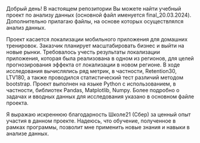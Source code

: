 Добрый день!
В настоящем репозитории Вы можете найти учебный проект по анализу данных (основной файл именуется final_20.03.2024). 
Дополнительно прилагаю файлы, на основе которых осуществлялся анализ данных.

Проект касается локализации мобильного приложения для домашних тренировок. Заказчик планирует масштабировать бизнес и выйти на новые рынки. 
Требовалось учесть результаты локализации приложения, которая была реализована в одном из регионов, для целей прогнозирования эффекта от локализации в новом регионе. 
В ходе исследования вычислялись ряд метрик, в частности, Retention30, LTV180, а также проводился статистический тест различий методом bootstrap. 
Проект выполнен на языке Python с использованием, в частности, библиотек Pandas, Matplotlib, Numpy. 
Более подробно о задачах и вводных данных для исследования указано в основном файле проекта.

Я выражаю искреннюю благодарность Школе21 (Сбер) за ценный опыт участия в данном проекте. Надеюсь, что обучение, полученное в рамках программы, позволит мне применить новые знания и навыки в анализе данных. 
